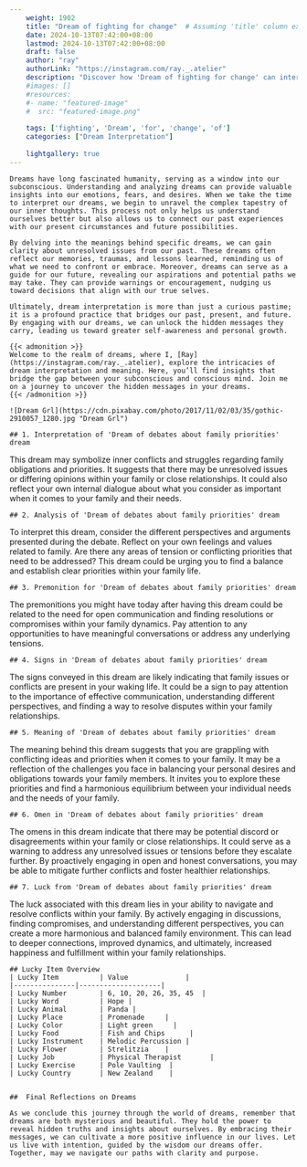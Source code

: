 ```yaml
---
    weight: 1902
    title: "Dream of fighting for change"  # Assuming 'title' column exists
    date: 2024-10-13T07:42:00+08:00
    lastmod: 2024-10-13T07:42:00+08:00
    draft: false
    author: "ray"
    authorLink: "https://instagram.com/ray._.atelier"
    description: "Discover how 'Dream of fighting for change' can interpret your future and uncover its significant meanings in your life."
    #images: []
    #resources:
    #- name: "featured-image"
    #  src: "featured-image.png"
    
    tags: ['fighting', 'Dream', 'for', 'change', 'of']
    categories: ["Dream Interpretation"]
    
    lightgallery: true
---
```

    
    Dreams have long fascinated humanity, serving as a window into our subconscious. Understanding and analyzing dreams can provide valuable insights into our emotions, fears, and desires. When we take the time to interpret our dreams, we begin to unravel the complex tapestry of our inner thoughts. This process not only helps us understand ourselves better but also allows us to connect our past experiences with our present circumstances and future possibilities.
    
    By delving into the meanings behind specific dreams, we can gain clarity about unresolved issues from our past. These dreams often reflect our memories, traumas, and lessons learned, reminding us of what we need to confront or embrace. Moreover, dreams can serve as a guide for our future, revealing our aspirations and potential paths we may take. They can provide warnings or encouragement, nudging us toward decisions that align with our true selves.
    
    Ultimately, dream interpretation is more than just a curious pastime; it is a profound practice that bridges our past, present, and future. By engaging with our dreams, we can unlock the hidden messages they carry, leading us toward greater self-awareness and personal growth.
    
    {{< admonition >}}
    Welcome to the realm of dreams, where I, [Ray](https://instagram.com/ray._.atelier), explore the intricacies of dream interpretation and meaning. Here, you’ll find insights that bridge the gap between your subconscious and conscious mind. Join me on a journey to uncover the hidden messages in your dreams.
    {{< /admonition >}}
    
    ![Dream Grl](https://cdn.pixabay.com/photo/2017/11/02/03/35/gothic-2910057_1280.jpg "Dream Grl")
    
    ## 1. Interpretation of 'Dream of debates about family priorities' dream
    
This dream may symbolize inner conflicts and struggles regarding family obligations and priorities. It suggests that there may be unresolved issues or differing opinions within your family or close relationships. It could also reflect your own internal dialogue about what you consider as important when it comes to your family and their needs.
    
    ## 2. Analysis of 'Dream of debates about family priorities' dream
    
To interpret this dream, consider the different perspectives and arguments presented during the debate. Reflect on your own feelings and values related to family. Are there any areas of tension or conflicting priorities that need to be addressed? This dream could be urging you to find a balance and establish clear priorities within your family life.
    
    ## 3. Premonition for 'Dream of debates about family priorities' dream
    
The premonitions you might have today after having this dream could be related to the need for open communication and finding resolutions or compromises within your family dynamics. Pay attention to any opportunities to have meaningful conversations or address any underlying tensions.
    
    ## 4. Signs in 'Dream of debates about family priorities' dream
    
The signs conveyed in this dream are likely indicating that family issues or conflicts are present in your waking life. It could be a sign to pay attention to the importance of effective communication, understanding different perspectives, and finding a way to resolve disputes within your family relationships.
    
    ## 5. Meaning of 'Dream of debates about family priorities' dream
    
The meaning behind this dream suggests that you are grappling with conflicting ideas and priorities when it comes to your family. It may be a reflection of the challenges you face in balancing your personal desires and obligations towards your family members. It invites you to explore these priorities and find a harmonious equilibrium between your individual needs and the needs of your family.
    
    ## 6. Omen in 'Dream of debates about family priorities' dream
    
The omens in this dream indicate that there may be potential discord or disagreements within your family or close relationships. It could serve as a warning to address any unresolved issues or tensions before they escalate further. By proactively engaging in open and honest conversations, you may be able to mitigate further conflicts and foster healthier relationships.
    
    ## 7. Luck from 'Dream of debates about family priorities' dream
    
The luck associated with this dream lies in your ability to navigate and resolve conflicts within your family. By actively engaging in discussions, finding compromises, and understanding different perspectives, you can create a more harmonious and balanced family environment. This can lead to deeper connections, improved dynamics, and ultimately, increased happiness and fulfillment within your family relationships.
    
    ## Lucky Item Overview
    | Lucky Item          | Value              |
    |---------------|--------------------|
    | Lucky Number        | 6, 10, 20, 26, 35, 45  |
    | Lucky Word          | Hope |
    | Lucky Animal        | Panda |
    | Lucky Place         | Promenade     |
    | Lucky Color         | Light green     |
    | Lucky Food          | Fish and Chips      |
    | Lucky Instrument    | Melodic Percussion |
    | Lucky Flower        | Strelitzia    |
    | Lucky Job           | Physical Therapist       |
    | Lucky Exercise      | Pole Vaulting  |
    | Lucky Country       | New Zealand    |
    
    
    ##  Final Reflections on Dreams
    
    As we conclude this journey through the world of dreams, remember that dreams are both mysterious and beautiful. They hold the power to reveal hidden truths and insights about ourselves. By embracing their messages, we can cultivate a more positive influence in our lives. Let us live with intention, guided by the wisdom our dreams offer. Together, may we navigate our paths with clarity and purpose.
    